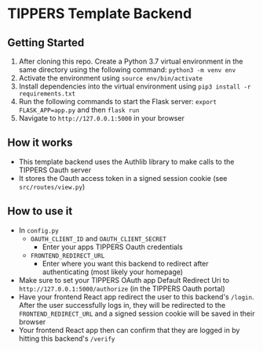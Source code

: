 # TIPPERS Template Backend

## Getting Started

1. After cloning this repo. Create a Python 3.7 virtual environment in the same directory using the following command: `python3 -m venv env`
2. Activate the environment using `source env/bin/activate`
3. Install dependencies into the virtual environment using `pip3 install -r requirements.txt`
4. Run the following commands to start the Flask server: `export FLASK_APP=app.py` and then `flask run`
5. Navigate to `http://127.0.0.1:5000` in your browser

## How it works

* This template backend uses the Authlib library to make calls to the TIPPERS Oauth server
* It stores the Oauth access token in a signed session cookie (see `src/routes/view.py`)

## How to use it

* In `config.py`
    * `OAUTH_CLIENT_ID` and `OAUTH_CLIENT_SECRET`
        * Enter your apps TIPPERS Oauth credentials
    * `FRONTEND_REDIRECT_URL`
        * Enter where you want this backend to redirect after authenticating (most likely your homepage)
* Make sure to set your TIPPERS OAuth app Default Redirect Uri to `http://127.0.0.1:5000/authorize` (in the TIPPERS Oauth portal)
* Have your frontend React app redirect the user to this backend's `/login`. After the user successfully logs in, they will be redirected to the `FRONTEND_REDIRECT_URL` and a signed session cookie will be saved in their browser
* Your frontend React app then can confirm that they are logged in by hitting this backend's `/verify`